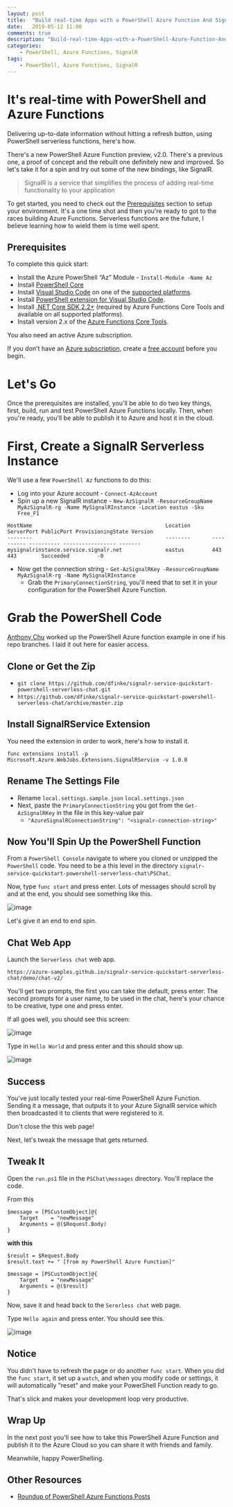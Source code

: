 ```yaml
---
layout: post
title:  "Build real-time Apps with a PowerShell Azure Function And SignalR"
date:   2019-05-12 11:00
comments: true
description: "Build-real-time-Apps-with-a-PowerShell-Azure-Function-And-SignalR"
categories:
    - PowerShell, Azure Functions, SignalR
tags:
    - PowerShell, Azure Functions, SignalR
---
```


# It's real-time with PowerShell and Azure Functions

Delivering up-to-date information without hitting a refresh button, using PowerShell serverless functions, here's how.

There's a new PowerShell Azure Function preview, v2.0. There's a previous one, a proof of concept and the rebuilt one definitely new and improved. So let's take it for a spin and try out some of the new bindings, like SignalR.

> SignalR is a service that simplifies the process of adding real-time functionality to your application

To get started, you need to check out the [Prerequisites](#Prerequisites) section to setup your environment. It's a one time shot and then you're ready to got to the races building Azure Functions. Serverless functions are the future, I believe learning how to wield them is time well spent.

## Prerequisites

To complete this quick start:

- Install the Azure PowerShell “Az” Module - `Install-Module -Name Az`
- Install [PowerShell Core](https://docs.microsoft.com/en-us/powershell/scripting/install/installing-powershell#powershell-core)
- Install [Visual Studio Code](https://code.visualstudio.com/) on one of the [supported platforms](https://code.visualstudio.com/docs/supporting/requirements#_platforms).
- Install [PowerShell extension for Visual Studio Code](https://marketplace.visualstudio.com/items?itemName=ms-vscode.PowerShell).
- Install [.NET Core SDK 2.2+](https://www.microsoft.com/net/download) (required by Azure Functions Core Tools and available on all supported platforms).
- Install version 2.x of the [Azure Functions Core Tools](https://docs.microsoft.com/en-us/azure/azure-functions/functions-run-local#v2).

You also need an active Azure subscription.

If you don't have an [Azure subscription](https://docs.microsoft.com/azure/guides/developer/azure-developer-guide#understanding-accounts-subscriptions-and-billing), create a [free account](https://azure.microsoft.com/free/?ref=microsoft.com&utm_source=microsoft.com&utm_medium=docs&utm_campaign=visualstudio) before you begin.

# Let's Go

Once the prerequisites are installed, you'll be able to do two key things, first, build, run and test PowerShell Azure Functions locally. Then, when you're ready, you'll be able to publish it to Azure and host it in the cloud.

# First, Create a SignalR Serverless Instance

We'll use a few `PowerShell Az` functions to do this:

- Log into your Azure account - `Connect-AzAccount`
- Spin up a new SignalR instance - `New-AzSignalR -ResourceGroupName MyAzSignalR-rg -Name MySignalRInstance -Location eastus -Sku Free_F1`

```
HostName                                           Location       ServerPort PublicPort ProvisioningState Version
--------                                           --------       ---------- ---------- ----------------- -------
mysignalrinstance.service.signalr.net              eastus         443        443        Succeeded         -0
```

- Now get the connection string - `Get-AzSignalRKey -ResourceGroupName MyAzSignalR-rg -Name MySignalRInstance`
    - Grab the `PrimaryConnectionString`, you'll need that to set it in your configuration for the PowerShell Azure Function.

# Grab the PowerShell Code

[Anthony Chu](https://twitter.com/nthonyChu) worked up the PowerShell Azure function example in one if his repo branches. I laid it out here for easier access.

## Clone or Get the Zip
- `git clone https://github.com/dfinke/signalr-service-quickstart-powershell-serverless-chat.git`
- `https://github.com/dfinke/signalr-service-quickstart-powershell-serverless-chat/archive/master.zip`


## Install SignalRService Extension

You need the extension in order to work, here's how to install it.

`func extensions install -p Microsoft.Azure.WebJobs.Extensions.SignalRService -v 1.0.0`

## Rename The Settings File

- Rename `local.settings.sample.json` `local.settings.json`
- Next, paste the `PrimaryConnectionString` you got from the `Get-AzSignalRKey` in the file in this key-value pair
    - `"AzureSignalRConnectionString": "<signalr-connection-string>"`

## Now You'll Spin Up the PowerShell Function

From a `PowerShell Console` navigate to where you cloned or unzipped the `PowerShell` code. You need to be a this level in the directory `signalr-service-quickstart-powershell-serverless-chat\PSChat`.

Now, type `func start` and press enter. Lots of messages should scroll by and at the end, you should see something like this.

![image](/images/posts/SignalRFuncStart.png)


Let's give it an end to end spin.

## Chat Web App

Launch the `Serverless chat` web app.

`https://azure-samples.github.io/signalr-service-quickstart-serverless-chat/demo/chat-v2/`

You'll get two prompts, the first you can take the default, press enter. The second prompts for a user name, to be used in the chat, here's your chance to be creative, type one and press enter.

If all goes well, you should see this screen:

![image](/images/posts/SignalRChatWebPage.png)

Type in `Hello World`  and press enter and this should show up.

![image](/images/posts/SignalRChatWebPageHelloWorld.png)

## Success

You've just locally tested your real-time PowerShell Azure Function. Sending it a message, that outputs it to your Azure SignalR service which then broadcasted it to clients that were registered to it.

Don't close the this web page!

Next, let's tweak the message that gets returned.

## Tweak It

Open the `run.ps1` file in the `PSChat\messages` directory. You'll replace the code.

From this

```
$message = [PSCustomObject]@{
    Target    = "newMessage"
    Arguments = @($Request.Body)
}
```

**with this**

```
$result = $Request.Body
$result.text += " [from my PowerShell Azure Function]"

$message = [PSCustomObject]@{
    Target    = "newMessage"
    Arguments = @($result)
}
```

Now, save it and head back to the `Sererless chat` web page.

Type `Hello again` and press enter. You should see this.

![image](/images/posts/SignalRChatWebPageHelloAgain.png)

## Notice

You didn't have to refresh the page or do another `func start`. When you did the `func start`, it set up a `watch`, and when you modify code or settings, it will automatically "reset" and make your PowerShell Function ready to go.

That's slick and makes your development loop very productive.

## Wrap Up

In the next post you'll see how to take this PowerShell Azure Function and publish it to the Azure Cloud so you can share it with friends and family.

Meanwhile, happy PowerShelling.

## Other Resources


- [Roundup of PowerShell Azure Functions Posts](https://dfinke.github.io/powershell,%20azure%20functions/2019/05/04/Roundup-of-PowerShell-Azure-Functions-Posts.html)
